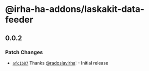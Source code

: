 # @irha-ha-addons/laskakit-data-feeder

## 0.0.2

### Patch Changes

- [`afc1b87`](https://github.com/radoslavirha/ha-addons/commit/afc1b870e21b70e97f83cb543d6b4fcfa00ac893) Thanks [@radoslavirha](https://github.com/radoslavirha)! - Initial release
